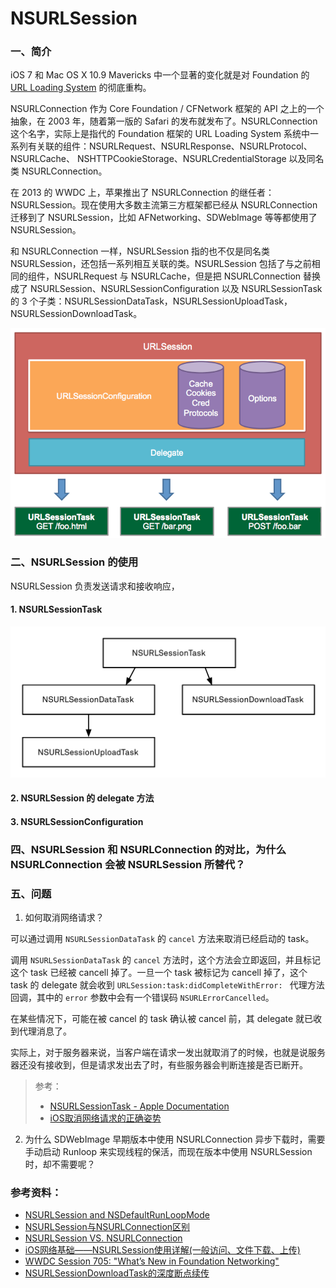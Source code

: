 # NSURLSession

### 一、简介

iOS 7 和 Mac OS X 10.9 Mavericks 中一个显著的变化就是对 Foundation 的 [URL Loading System](https://developer.apple.com/documentation/foundation/url_loading_system?language=objc) 的彻底重构。

NSURLConnection 作为 Core Foundation / CFNetwork 框架的 API 之上的一个抽象，在 2003 年，随着第一版的 Safari 的发布就发布了。NSURLConnection 这个名字，实际上是指代的 Foundation 框架的 URL Loading System 系统中一系列有关联的组件：NSURLRequest、NSURLResponse、NSURLProtocol、 NSURLCache、 NSHTTPCookieStorage、NSURLCredentialStorage 以及同名类 NSURLConnection。

在 2013 的 WWDC 上，苹果推出了 NSURLConnection 的继任者：NSURLSession。现在使用大多数主流第三方框架都已经从 NSURLConnection 迁移到了 NSURLSession，比如 AFNetworking、SDWebImage 等等都使用了 NSURLSession。     

和 NSURLConnection 一样，NSURLSession 指的也不仅是同名类 NSURLSession，还包括一系列相互关联的类。NSURLSession 包括了与之前相同的组件，NSURLRequest 与 NSURLCache，但是把 NSURLConnection 替换成了 NSURLSession、NSURLSessionConfiguration 以及 NSURLSessionTask 的 3 个子类：NSURLSessionDataTask，NSURLSessionUploadTask，NSURLSessionDownloadTask。                                                                                       

![](../images/url_session_diagram_1.png)



### 二、NSURLSession 的使用
NSURLSession 负责发送请求和接收响应，

#### 1. NSURLSessionTask

![](../images/NSURLSession.png)


#### 2. NSURLSession 的 delegate 方法

#### 3. NSURLSessionConfiguration

### 四、NSURLSession 和 NSURLConnection 的对比，为什么 NSURLConnection 会被 NSURLSession 所替代？

### 五、问题

1. 如何取消网络请求？

可以通过调用 `NSURLSessionDataTask` 的 `cancel` 方法来取消已经启动的 task。

调用 `NSURLSessionDataTask` 的 `cancel` 方法时，这个方法会立即返回，并且标记这个 task 已经被 cancell 掉了。一旦一个 task 被标记为 cancell 掉了，这个 task 的 delegate 就会收到 `URLSession:task:didCompleteWithError: ` 代理方法回调，其中的  `error` 参数中会有一个错误码 `NSURLErrorCancelled`。

在某些情况下，可能在被 cancel 的 task 确认被 cancel 前，其 delegate 就已收到代理消息了。

实际上，对于服务器来说，当客户端在请求一发出就取消了的时候，也就是说服务器还没有接收到，但是请求发出去了时，有些服务器会判断连接是否已断开。

> 参考：
> - [NSURLSessionTask - Apple Documentation](https://developer.apple.com/documentation/foundation/nsurlsessiontask/1411591-cancel)
> - [iOS取消网络请求的正确姿势](https://www.jianshu.com/p/96272c18150e)

2. 为什么 SDWebImage 早期版本中使用 NSURLConnection 异步下载时，需要手动启动 Runloop 来实现线程的保活，而现在版本中使用 NSURLSession 时，却不需要呢？


### 参考资料：
- [NSURLSession and NSDefaultRunLoopMode](https://stackoverflow.com/questions/20098106/nsurlsession-and-nsdefaultrunloopmode)
- [NSURLSession与NSURLConnection区别](http://www.guiyongdong.com/2016/11/18/NSURLSession与NSURLConnection区别/)
- [NSURLSession VS. NSURLConnection](https://stackoverflow.com/questions/33919862/nsurlconnection-vs-nsurlsession)
- [iOS网络基础——NSURLSession使用详解(一般访问、文件下载、上传)](https://www.jianshu.com/p/2bd9cb569fc2)
- [WWDC Session 705: "What’s New in Foundation Networking"](http://asciiwwdc.com/2013/sessions/705)
- [NSURLSessionDownloadTask的深度断点续传](http://www.cnblogs.com/itlover2013/p/5454179.html)
